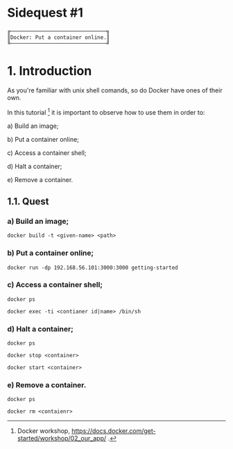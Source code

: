 # Sidequest #1

```
╔───────────────────────────────╗
║Docker: Put a container online.║
╚───────────────────────────────╝
```

# 1. Introduction
As you're familiar with unix shell comands, so do Docker have ones of their own.

In this tutorial [^1] it is important to observe how to use them in order to:

a) Build an image;

b) Put a container online;

c) Access a container shell;

d) Halt a container;

e) Remove a container.

## 1.1. Quest
### a) Build an image;
```
docker build -t <given-name> <path>
```

### b) Put a container online;
```
docker run -dp 192.168.56.101:3000:3000 getting-started
```

### c) Access a container shell;
```
docker ps

docker exec -ti <contianer id|name> /bin/sh
```

### d) Halt a container;
```
docker ps

docker stop <container>

docker start <container>
```

### e) Remove a container.
```
docker ps

docker rm <contaienr>
```


<!-- References -->
[^1]: Docker workshop, https://docs.docker.com/get-started/workshop/02_our_app/ .
